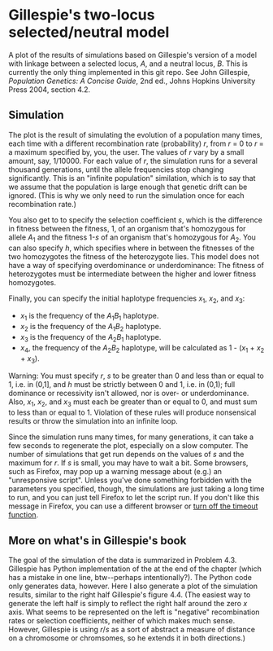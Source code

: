 # Gillespie's two-locus selected/neutral model 

A plot of the results of simulations based on Gillespie's version of a
model with linkage between a selected locus, *A*, and a neutral locus,
*B*.  This is currently the only thing implemented in this git repo.
See John Gillespie, *Population Genetics: A Concise Guide*, 2nd ed.,
Johns Hopkins University Press 2004, section 4.2.

## Simulation

The plot is the result of simulating the evolution of a population many
times, each time with a different recombination rate (probability) *r*,
from *r* = 0 to *r* = a maximum specified by, you, the user.  The values
of *r* vary by a small amount, say, 1/10000.  For each value of *r*, the
simulation runs for a several thousand generations, until the allele
frequencies stop changing significantly.  This is an "infinite
population" similation, which is to say that we assume that the
population is large enough that genetic drift can be ignored.  (This is
why we only need to run the simulation once for each recombination
rate.)

You also get to to specify the selection coefficient *s*, which is
the difference in fitness between the fitness, 1, of an organism that's
homozygous for allele *A*<sub>1</sub> and the fitness 1-*s* of an
organism that's homozygous for *A*<sub>2</sub>.    You can also
specify *h*, which specifies where in between the fitnesses of the two 
homozygotes the fitness of the heterozygote lies.  This model does
not have a way of specifying overdominance or underdominance: The
fitness of heterozygotes must be intermediate between the higher and
lower fitness homozygotes.

Finally, you can specify the initial haplotype frequencies
*x*<sub>1</sub>, *x*<sub>2</sub>, and *x*<sub>3</sub>:

* *x*<sub>1</sub> is the frequency of the *A*<sub>1</sub>*B*<sub>1</sub> haplotype.
* *x*<sub>2</sub> is the frequency of the *A*<sub>1</sub>*B*<sub>2</sub> haplotype.
* *x*<sub>3</sub> is the frequency of the *A*<sub>2</sub>*B*<sub>1</sub> haplotype.
* *x*<sub>4</sub>, the frequency of the *A*<sub>2</sub>*B*<sub>2</sub>
haplotype, will be calculated as 1 - (*x*<sub>1</sub> + *x*<sub>2</sub> +
*x*<sub>3</sub>).

Warning: You must specify *r*, *s* to be greater than 0 and less than or
equal to 1, i.e. in (0,1], and *h* must be strictly between 0 and 1,
i.e.  in (0,1); full dominance or recessivity isn't allowed, nor is
over- or underdominance.  Also, *x*<sub>1</sub>, *x*<sub>2</sub>, and
*x*<sub>3</sub> must each be greater than or equal to 0, and must sum to
less than or equal to 1.  Violation of these rules will produce
nonsensical results or throw the simulation into an infinite loop.

Since the simulation runs many times, for many generations, it can
take a few seconds to regenerate the plot, especially on a slow
computer. The number of simulations that get run depends on the values
of *s* and the maximum for *r*.  If *s* is small, you may have to wait
a bit.  Some browsers, such as Firefox, may pop up a warning message
about (e.g.) an "unresponsive script". Unless you've done something
forbidden with the parameters you specified, though, the simulations
are just taking a long time to run, and you can just tell Firefox to
let the script run.  If you don't like this message in Firefox, you
can use a different browser or [turn off the timeout
function](https://support.mozilla.org/en-US/kb/warning-unresponsive-script).


## More on what's in Gillespie's book

The goal of the simulation of the data is summarized in Problem 4.3.
Gillespie has Python implementation of the at the end of the chapter
(which has a mistake in one line, btw--perhaps intentionally?).  The
Python code only generates data, however.  Here I also generate a plot
of the simulation results, similar to the right half Gillespie's figure
4.4.  (The easiest way to generate the left half is simply to reflect
the right half around the zero *x* axis.  What seems to be represented
on the left is "negative" recombination rates or selection coefficients,
neither of which makes much sense.  However, Gillespie is using *r*/*s*
as a sort of abstract a measure of distance on a chromosome or chromsomes,
so he extends it in both directions.)

